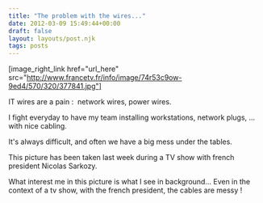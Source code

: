 ```yaml
---
title: "The problem with the wires..."
date: 2012-03-09 15:49:44+00:00
draft: false
layout: layouts/post.njk
tags: posts
---
```


[image_right_link href="url_here" src="http://www.francetv.fr/info/image/74r53c9ow-9ed4/570/320/377841.jpg"]

IT wires are a pain :  network wires, power wires.

I fight everyday to have my team installing workstations, network plugs, ... with nice cabling.

It's always difficult, and often we have a big mess under the tables.

This picture has been taken last week during a TV show with french president Nicolas Sarkozy.

What interest me in this picture is what I see in background... Even in the context of a tv show, with the french president, the cables are messy !
